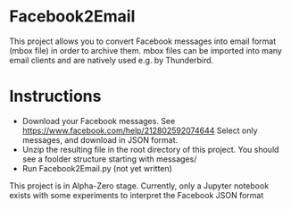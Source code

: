 Facebook2Email
==============

This project allows you to convert Facebook messages into email format (mbox file) in order to archive them. mbox files can be imported into many email clients and are natively used e.g. by Thunderbird. 

Instructions
============
* Download your Facebook messages. See https://www.facebook.com/help/212802592074644 Select only messages, and download in JSON format.
* Unzip the resulting file in the root directory of this project. You should see a foolder structure starting with messages/
* Run Facebook2Email.py (not yet written)

This project is in Alpha-Zero stage. Currently, only a Jupyter notebook exists with some experiments to interpret the Facebook JSON format
